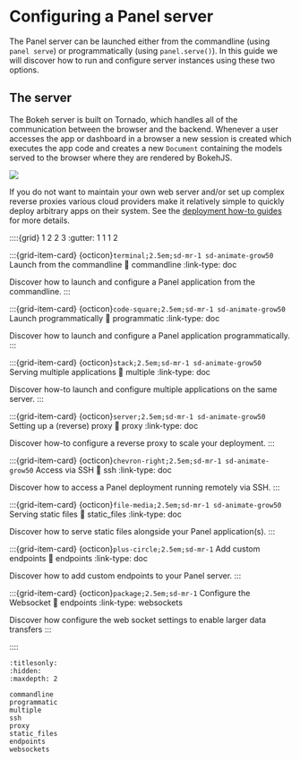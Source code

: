 # Configuring a Panel server

The Panel server can be launched either from the commandline (using `panel serve`) or programmatically (using `panel.serve()`). In this guide we will discover how to run and configure server instances using these two options.

## The server

The Bokeh server is built on Tornado, which handles all of the communication between the browser and the backend. Whenever a user accesses the app or dashboard in a browser a new session is created which executes the app code and creates a new ``Document`` containing the models served to the browser where they are rendered by BokehJS.

<div style="margin-left: auto; margin-right: auto; display: block">
<img src="https://bokeh.pydata.org/en/latest/_images/bokeh_serve.svg"></img>
</div>

If you do not want to maintain your own web server and/or set up complex reverse proxies various cloud providers make it relatively simple to quickly deploy arbitrary apps on their system. See the [deployment how-to guides](../deployment/index) for more details.

::::{grid} 1 2 2 3
:gutter: 1 1 1 2

:::{grid-item-card} {octicon}`terminal;2.5em;sd-mr-1 sd-animate-grow50` Launch from the commandline
:link: commandline
:link-type: doc

Discover how to launch and configure a Panel application from the commandline.
:::

:::{grid-item-card} {octicon}`code-square;2.5em;sd-mr-1 sd-animate-grow50` Launch programmatically
:link: programmatic
:link-type: doc

Discover how to launch and configure a Panel application programmatically.
:::

:::{grid-item-card} {octicon}`stack;2.5em;sd-mr-1 sd-animate-grow50` Serving multiple applications
:link: multiple
:link-type: doc

Discover how-to launch and configure multiple applications on the same server.
:::

:::{grid-item-card} {octicon}`server;2.5em;sd-mr-1 sd-animate-grow50` Setting up a (reverse) proxy
:link: proxy
:link-type: doc

Discover how-to configure a reverse proxy to scale your deployment.
:::

:::{grid-item-card} {octicon}`chevron-right;2.5em;sd-mr-1 sd-animate-grow50` Access via SSH
:link: ssh
:link-type: doc

Discover how to access a Panel deployment running remotely via SSH.
:::

:::{grid-item-card} {octicon}`file-media;2.5em;sd-mr-1 sd-animate-grow50` Serving static files
:link: static_files
:link-type: doc

Discover how to serve static files alongside your Panel application(s).
:::

:::{grid-item-card} {octicon}`plus-circle;2.5em;sd-mr-1` Add custom endpoints
:link: endpoints
:link-type: doc

Discover how to add custom endpoints to your Panel server.
:::

:::{grid-item-card} {octicon}`package;2.5em;sd-mr-1` Configure the Websocket
:link: endpoints
:link-type: websockets

Discover how configure the web socket settings to enable larger data transfers
:::

::::

```{toctree}
:titlesonly:
:hidden:
:maxdepth: 2

commandline
programmatic
multiple
ssh
proxy
static_files
endpoints
websockets
```
